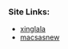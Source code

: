 ###  Site Links:

- [xinglala](http://cn.xinglala.com/)
- [macsasnew](http://www.macsasnew.com.au/)
